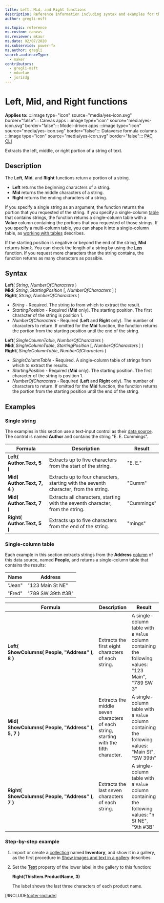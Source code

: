 ```yaml
---
title: Left, Mid, and Right functions
description: Reference information including syntax and examples for the Left, Mid, and Right functions.
author: gregli-msft

ms.topic: reference
ms.custom: canvas
ms.reviewer: mkaur
ms.date: 02/07/2020
ms.subservice: power-fx
ms.author: gregli
search.audienceType:
  - maker
contributors:
  - gregli-msft
  - mduelae
  - jorisdg
---
```


# Left, Mid, and Right functions

**Applies to:** :::image type="icon" source="media/yes-icon.svg" border="false"::: Canvas apps :::image type="icon" source="media/yes-icon.svg" border="false"::: Model-driven apps   :::image type="icon" source="media/yes-icon.svg" border="false"::: Dataverse formula columns :::image type="icon" source="media/yes-icon.svg" border="false"::: [PAC CLI](/power-platform/developer/cli/reference/power-fx)

Extracts the left, middle, or right portion of a string of text.

## Description

The **Left**, **Mid**, and **Right** functions return a portion of a string.

- **Left** returns the beginning characters of a string.
- **Mid** returns the middle characters of a string.
- **Right** returns the ending characters of a string.

If you specify a single string as an argument, the function returns the portion that you requested of the string. If you specify a single-column [table](/power-apps/maker/canvas-apps/working-with-tables) that contains strings, the function returns a single-column table with a **Value** column containing the portions that you requested of those strings. If you specify a multi-column table, you can shape it into a single-column table, as [working with tables](/power-apps/maker/canvas-apps/working-with-tables) describes.

If the starting position is negative or beyond the end of the string, **Mid** returns _blank_. You can check the length of a string by using the **[Len](function-len.md)** function. If you request more characters than the string contains, the function returns as many characters as possible.

## Syntax

**Left**( _String_, _NumberOfCharacters_ )<br>**Mid**( _String_, _StartingPosition_ [, *NumberOfCharacters* ] )<br>**Right**( _String_, _NumberOfCharacters_ )

- _String_ - Required. The string to from which to extract the result.
- _StartingPosition_ - Required (**Mid** only). The starting position. The first character of the string is position 1.
- _NumberOfCharacters_ - Required (**Left** and **Right** only). The number of characters to return. If omitted for the **Mid** function, the function returns the portion from the starting position until the end of the string.

**Left**( _SingleColumnTable_, _NumberOfCharacters_ )<br>**Mid**( _SingleColumnTable_, _StartingPosition_ [, *NumberOfCharacters* ] )<br>**Right**( _SingleColumnTable_, _NumberOfCharacters_ )

- _SingleColumnTable_ - Required. A single-column table of strings from which to extract the results.
- _StartingPosition_ - Required (**Mid** only). The starting position. The first character of the string is position 1.
- _NumberOfCharacters_ - Required (**Left** and **Right** only). The number of characters to return. If omitted for the **Mid** function, the function returns the portion from the starting position until the end of the string.

## Examples

### Single string

The examples in this section use a text-input control as their [data source](/power-apps/maker/canvas-apps/working-with-data-sources). The control is named **Author** and contains the string "E. E. Cummings".

| Formula                      | Description                                                                           | Result     |
| ---------------------------- | ------------------------------------------------------------------------------------- | ---------- |
| **Left( Author.Text, 5 )**   | Extracts up to five characters from the start of the string.                          | "E. E."    |
| **Mid( Author.Text, 7, 4 )** | Extracts up to four characters, starting with the seventh character, from the string. | "Cumm"     |
| **Mid( Author.Text, 7 )**    | Extracts all characters, starting with the seventh character, from the string.        | "Cummings" |
| **Right( Author.Text, 5 )**  | Extracts up to five characters from the end of the string.                            | "mings"    |

### Single-column table

Each example in this section extracts strings from the **Address** [column](/power-apps/maker/canvas-apps/working-with-tables#columns) of this data source, named **People**, and returns a single-column table that contains the results:

| Name | Address |
| --- | --- |
| "Jean" | "123 Main St NE" |
| "Fred" | "789 SW 39th #3B" |

| Formula | Description | Result |
| --- | --- | --- |
| **Left( ShowColumns(&nbsp;People,&nbsp;"Address"&nbsp;), 8 )** | Extracts the first eight characters of each string. | A single-column table with a `Value` column containing the following values: "123 Main", "789 SW 3" |
| **Mid( ShowColumns(&nbsp;People,&nbsp;"Address"&nbsp;), 5, 7 )** | Extracts the middle seven characters of each string, starting with the fifth character. | A single-column table with a `Value` column containing the following values: "Main St", "SW 39th" |
| **Right( ShowColumns(&nbsp;People,&nbsp;"Address"&nbsp;), 7 )** | Extracts the last seven characters of each string. | A single-column table with a `Value` column containing the following values: "n St NE", "9th #3B" |

### Step-by-step example

1. Import or create a [collection](/power-apps/maker/canvas-apps/working-with-data-sources#collections) named **Inventory**, and show it in a gallery, as the first procedure in [Show images and text in a gallery](/power-apps/maker/canvas-apps/show-images-text-gallery-sort-filter) describes.
2. Set the **[Text](/power-apps/maker/canvas-apps/controls/properties-core)** property of the lower label in the gallery to this function:

   **Right(ThisItem.ProductName, 3)**

   The label shows the last three characters of each product name.

[!INCLUDE[footer-include](../../includes/footer-banner.md)]

